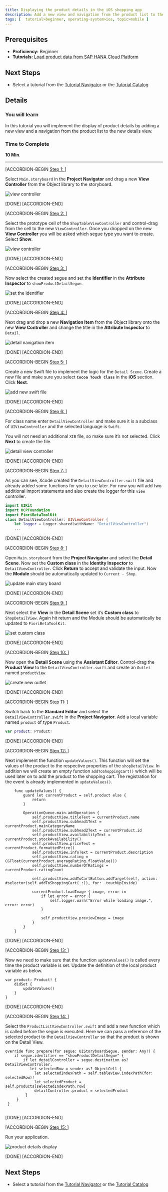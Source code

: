 ```yaml
---
title: Displaying the product details in the iOS shopping app
description: Add a new view and navigation from the product list to the new view showing the details of the product.
tags: [  tutorial>beginner, operating-system>ios, topic>mobile ]
---
```

## Prerequisites  
 - **Proficiency:** Beginner
 - **Tutorials:** [Load product data from SAP HANA Cloud Platform](http://go.sap.com/developer/tutorials/ios-shopping-load-data.html)

## Next Steps
 - Select a tutorial from the [Tutorial Navigator](http://go.sap.com/developer/tutorial-navigator.html) or the [Tutorial Catalog](http://go.sap.com/developer/tutorials.html)

## Details
### You will learn  
In this tutorial you will implement the display of product details by adding a new view and a navigation from the product list to the new details view.

### Time to Complete
**10 Min**.

---

[ACCORDION-BEGIN [Step 1: ]( )]

Select `Main.storyboard` in the **Project Navigator** and drag a new **View Controller** from the Object library to the storyboard.

![view controller](3-1.png)

[DONE]
[ACCORDION-END]

[ACCORDION-BEGIN [Step 2: ]( )]

Select the prototype cell of the `ShopTableViewController` and control-drag from the cell to the new `ViewController`. Once you dropped on the new **View Controller** you will be asked which segue type you want to create. Select **Show**.

![view controller](3-2.png)

[DONE]
[ACCORDION-END]


[ACCORDION-BEGIN [Step 3: ]( )]

Now select the created segue and set the **Identifier** in the **Attribute Inspector** to `showProductDetailSegue`.

![set the identifier](3-3.png)

[DONE]
[ACCORDION-END]


[ACCORDION-BEGIN [Step 4: ]( )]

Next drag and drop a new **Navigation Item** from the Object library onto the new **View Controller** and change the title in the **Attribute Inspector** to `Detail`.

![detail navigation item](3-4.png)

[DONE]
[ACCORDION-END]


[ACCORDION-BEGIN [Step 5: ]( )]

Create a new Swift file to implement the logic for the `Detail Scene`. Create a new file and make sure you select **`Cocoa Touch Class`** in the **iOS** section. Click **Next**.

![add new swift file](3-5.png)

[DONE]
[ACCORDION-END]


[ACCORDION-BEGIN [Step 6: ]( )]

For class name enter `DetailViewController` and make sure it is a subclass of `UIViewController` and the selected language is `Swift`. 

You will not need an additional `XIB` file, so make sure it’s not selected. Click **Next** to create the file.

![detail view controller](3-6.png)

[DONE]
[ACCORDION-END]


[ACCORDION-BEGIN [Step 7: ]( )]

As you can see, Xcode created the `DetailViewController.swift` file and already added some functions for you to use later. For now you will add two additional import statements and also create the logger for this `view` controller.

```swift
import UIKit
import HCPFoundation
import FioriBetaToolKit
class DetailViewController: UIViewController {
    let logger = Logger.shared(withName: "DetailViewController")
    ...
```


[DONE]
[ACCORDION-END]


[ACCORDION-BEGIN [Step 8: ]( )]

Open `Main.storyboard` from the **Project Navigator** and select the **Detail Scene**. Now set the **Custom class** in the **Identity Inspector** to `DetailViewController`. Click **Return** to accept and validate the input. Now the **Module** should be automatically updated to `Current - Shop`.

![update main story board](3-8.png)

[DONE]
[ACCORDION-END]


[ACCORDION-BEGIN [Step 9: ]( )]

Next select the **View** in the **Detail Scene** set it’s **Custom class** to `ShopDetailView`. Again hit return and the Module should be automatically be updated to `FioriBetaToolKit`.

![set custom class](3-9.png)


[DONE]
[ACCORDION-END]


[ACCORDION-BEGIN [Step 10: ]( )]

Now open the **Detail Scene** using the **Assistant Editor**. Control-drag the **Product View** to the `DetailViewController.swift` and create an `Outlet` named `productView`.

![create new outlet](3-10.png)


[DONE]
[ACCORDION-END]


[ACCORDION-BEGIN [Step 11: ]( )]

Switch back to the **Standard Editor** and select the `DetailViewController.swift` in the **Project Navigator**. Add a local variable named `product` of type `Product`.

```swift
var product: Product!
```

[DONE]
[ACCORDION-END]


[ACCORDION-BEGIN [Step 12: ]( )]

Next implement the function `updateValues()`. This function will set the values of the product to the respective properties of the `shopDetailView`. In addition we will create an empty function `addToShoppingCart()` which will be used later on to add the product to the shopping cart. The registration for the event is already implemented in `updateValues()`.

```
    func updateValues() {
        guard let currentProduct = self.product else {
            return
        }
        
        OperationQueue.main.addOperation {
            self.productView.titleText = currentProduct.name
            self.productView.subhead1Text = currentProduct.mainCategoryName
            self.productView.subhead2Text = currentProduct.id
            self.productView.availabilityText = currentProduct.stockAvailability()
            self.productView.priceText = currentProduct.formattedPrice()
            self.productView.infoText = currentProduct.description
            self.productView.rating = CGFloat(currentProduct.averageRating.floatValue())
            self.productView.numberOfRatings = currentProduct.ratingCount
            
            self.productView.addToCartButton.addTarget(self, action: #selector(self.addToShoppingCart(_:)), for: .touchUpInside)
            
            currentProduct.loadImage { image, error in
                if let error = error {
                    self.logger.warn("Error while loading image.", error: error)
                }

                self.productView.previewImage = image
            }
        }
    }
```

[DONE]
[ACCORDION-END]


[ACCORDION-BEGIN [Step 13: ]( )]

Now we need to make sure that the function `updateValues()` is called every time the product variable is set. Update the definition of the local product variable as below.

 ```
 var product: Product! {
     didSet {
         updateValues()
     }
 }
 ```

[DONE]
[ACCORDION-END]



[ACCORDION-BEGIN [Step 14: ]( )]

Select the `ProductListViewController.swift` and add a new function which is called before the segue is executed. Here we can pass a reference of the selected product to the `DetailViewController` so that the product is shown on the Detail View.

```
override func prepare(for segue: UIStoryboardSegue, sender: Any?) {
    if segue.identifier == "showProductDetailSegue" {
        if let detailController = segue.destination as? DetailViewController,
           let selectedRow = sender as? ObjectCell {
             let selectedIndexPath = self.tableView.indexPath(for: selectedRow)!
             let selectedProduct = self.products[selectedIndexPath.row]
             detailController.product = selectedProduct
         }
     }
 }
 
```

[DONE]
[ACCORDION-END]


[ACCORDION-BEGIN [Step 15: ]( )]

Run your application.

![product details display](3-15.png)

[DONE]
[ACCORDION-END]



## Next Steps
 - Select a tutorial from the [Tutorial Navigator](http://go.sap.com/developer/tutorial-navigator.html) or the [Tutorial Catalog](http://go.sap.com/developer/tutorials.html)
